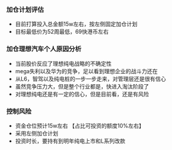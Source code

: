 ### 加仓计划评估
* 目前打算投入总金额15w左右，按左侧固定加仓计划
* 目标最低价为52周最低，69快港币左右

### 加仓理想汽车个人原因分析
* 当前股价反应了理想纯电战略的不确定性
* mega失利以及华为的竞争，足以看到理想企业的战斗力还在
* 从L6，智驾以及纯电桩的一步一步走来，对管理层还是很有信心
* 虽然竞争压力大，但是整个行业都是，快进入淘汰阶段了
* 对理想纯电还是有一定的信心，但是目前看，还是有风险

### 控制风险
* 资金仓位预计15w左右 【占比可投资的额度10%左右】
* 采用左侧加仓计划
* 投资时长，要持有到明年纯电上市和L系列改款

